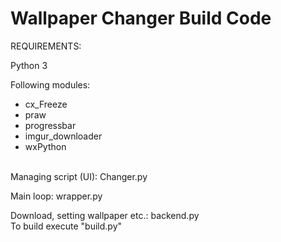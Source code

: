 # Wallpaper Changer Build Code

REQUIREMENTS:

Python 3

Following modules:
  * cx_Freeze
  * praw
  * progressbar
  * imgur_downloader
  * wxPython
<br/>
Managing script (UI): Changer.py

Main loop: wrapper.py

Download, setting wallpaper etc.: backend.py
<br/>
To build execute "build.py"

